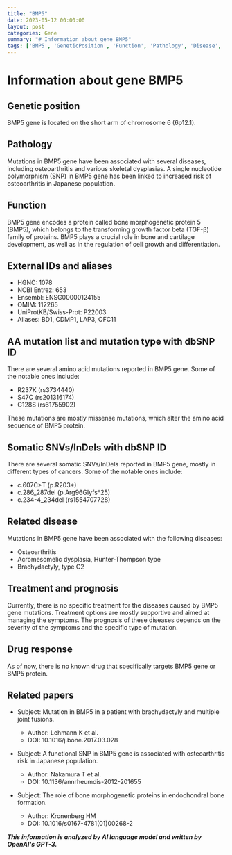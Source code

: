 ```yaml
---
title: "BMP5"
date: 2023-05-12 00:00:00
layout: post
categories: Gene
summary: "# Information about gene BMP5"
tags: ['BMP5', 'GeneticPosition', 'Function', 'Pathology', 'Disease', 'Mutation', 'Treatment', 'DrugResponse']
---
```


# Information about gene BMP5

## Genetic position

BMP5 gene is located on the short arm of chromosome 6 (6p12.1).

## Pathology

Mutations in BMP5 gene have been associated with several diseases, including osteoarthritis and various skeletal dysplasias. A single nucleotide polymorphism (SNP) in BMP5 gene has been linked to increased risk of osteoarthritis in Japanese population.

## Function

BMP5 gene encodes a protein called bone morphogenetic protein 5 (BMP5), which belongs to the transforming growth factor beta (TGF-β) family of proteins. BMP5 plays a crucial role in bone and cartilage development, as well as in the regulation of cell growth and differentiation.

## External IDs and aliases

- HGNC: 1078
- NCBI Entrez: 653
- Ensembl: ENSG00000124155
- OMIM: 112265
- UniProtKB/Swiss-Prot: P22003
- Aliases: BD1, CDMP1, LAP3, OFC11

## AA mutation list and mutation type with dbSNP ID

There are several amino acid mutations reported in BMP5 gene. Some of the notable ones include:

- R237K (rs3734440)
- S47C (rs201316174)
- G128S (rs61755902)

These mutations are mostly missense mutations, which alter the amino acid sequence of BMP5 protein.

## Somatic SNVs/InDels with dbSNP ID

There are several somatic SNVs/InDels reported in BMP5 gene, mostly in different types of cancers. Some of the notable ones include:

- c.607C>T (p.R203*)
- c.286_287del (p.Arg96Glyfs*25)
- c.234-4_234del (rs1554707728)

## Related disease

Mutations in BMP5 gene have been associated with the following diseases:

- Osteoarthritis
- Acromesomelic dysplasia, Hunter-Thompson type
- Brachydactyly, type C2

## Treatment and prognosis

Currently, there is no specific treatment for the diseases caused by BMP5 gene mutations. Treatment options are mostly supportive and aimed at managing the symptoms. The prognosis of these diseases depends on the severity of the symptoms and the specific type of mutation.

## Drug response

As of now, there is no known drug that specifically targets BMP5 gene or BMP5 protein.

## Related papers

- Subject: Mutation in BMP5 in a patient with brachydactyly and multiple joint fusions.
  - Author: Lehmann K et al.
  - DOI: 10.1016/j.bone.2017.03.028

- Subject: A functional SNP in BMP5 gene is associated with osteoarthritis risk in Japanese population.
  - Author: Nakamura T et al.
  - DOI: 10.1136/annrheumdis-2012-201655

- Subject: The role of bone morphogenetic proteins in endochondral bone formation.
  - Author: Kronenberg HM
  - DOI: 10.1016/s0167-4781(01)00268-2

**_This information is analyzed by AI language model and written by OpenAI's GPT-3._**